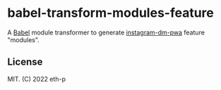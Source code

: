 # babel-transform-modules-feature

A [Babel](https://babeljs.io/) module transformer to generate [instagram-dm-pwa](https://github.com/eth-p/instagram-dm-pwa) feature "modules".

## License

MIT. (C) 2022 eth-p
